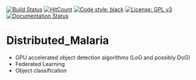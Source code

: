 [![Build Status](https://travis-ci.org/2fasc/Distributed_Malaria.svg?branch=master)](https://travis-ci.org/2fasc/Distributed_Malaria)
[![HitCount](http://hits.dwyl.io/2fasc/Distributed_Malaria.svg)](http://hits.dwyl.io/2fasc/Distributed_Malaria)
[![Code style: black](https://img.shields.io/badge/code%20style-black-000000.svg)](https://github.com/ambv/black)
[![License: GPL v3](https://img.shields.io/badge/License-GPLv3-blue.svg)](https://www.gnu.org/licenses/gpl-3.0)
[![Documentation Status](https://readthedocs.org/projects/distributed-malaria-detection/badge/?version=latest)](https://distributed-malaria-detection.readthedocs.io/en/latest/?badge=latest)

# Distributed_Malaria
* GPU accelerated object detection algorithms (LoG and possibly DoG) 
* Federated Learning
* Object classification
